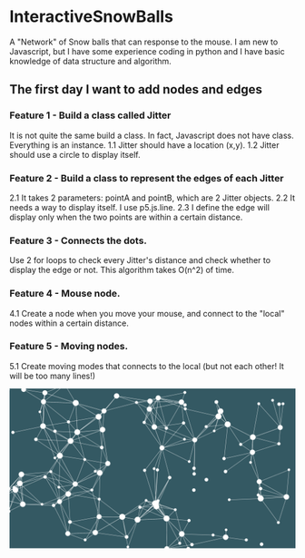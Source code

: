 # InteractiveSnowBalls
A "Network" of Snow balls that can response to the mouse.
I am new to Javascript, but I have some experience coding in python and I have basic knowledge of data structure and algorithm.

## The first day I want to add nodes and edges

### Feature 1 - Build a class called Jitter

It is not quite the same build a class. In fact, Javascript does not have class. Everything is an instance.
1.1 Jitter should have a location (x,y).
1.2 Jitter should use a circle to display itself.

### Feature 2 - Build a class to represent the edges of each Jitter

2.1 It takes 2 parameters: pointA and pointB, which are 2 Jitter objects.
2.2 It needs a way to display itself. I use p5.js.line.
2.3 I define the edge will display only when the two points are within a certain distance.

### Feature 3 - Connects the dots.

Use 2 for loops to check every Jitter's distance and check whether to display the edge or not. This algorithm takes O(n^2) of time.

### Feature 4 - Mouse node.

4.1 Create a node when you move your mouse, and connect to the "local" nodes within a certain distance.

### Feature 5 - Moving nodes.

5.1 Create moving modes that connects to the local (but not each other! It will be too many lines!)
<br>
<p align="center">
  <img src="https://raw.githubusercontent.com/LeoYuanjieLi/InteractiveSnowBalls/master/imgs/Screenshot%202017-11-04%2011.53.49.png" width="800"/>
</p>
